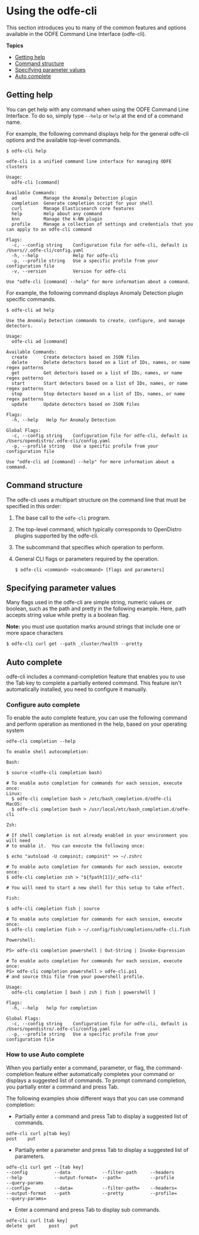 # Using the odfe-cli

This section introduces you to many of the common features and options available in the 
ODFE Command Line Interface (odfe-cli).


**Topics**
+ [Getting help](./usage.md#getting-help)
+ [Command structure](./usage.md#command-structure)
+ [Specifying parameter values](./usage.md#specifying-parameter-values)
+ [Auto complete](./usage.md#auto-complete)


## Getting help

You can get help with any command when using the ODFE Command Line Interface.
To do so, simply type `--help` or `help` at the end of a command name. 

For example, the following command displays help for the general odfe-cli options and the available top-level commands. 

```
$ odfe-cli help

odfe-cli is a unified command line interface for managing ODFE clusters

Usage:
  odfe-cli [command]

Available Commands:
  ad          Manage the Anomaly Detection plugin
  completion  Generate completion script for your shell
  curl        Manage Elasticsearch core features
  help        Help about any command
  knn         Manage the k-NN plugin
  profile     Manage a collection of settings and credentials that you can apply to an odfe-cli command

Flags:
  -c, --config string    Configuration file for odfe-cli, default is /Users//.odfe-cli/config.yaml
  -h, --help             Help for odfe-cli
  -p, --profile string   Use a specific profile from your configuration file
  -v, --version          Version for odfe-cli

Use "odfe-cli [command] --help" for more information about a command.

```

For example, the following command displays Anomaly Detection plugin specific commands. 

```
$ odfe-cli ad help

Use the Anomaly Detection commands to create, configure, and manage detectors.

Usage:
  odfe-cli ad [command]

Available Commands:
  create      Create detectors based on JSON files
  delete      Delete detectors based on a list of IDs, names, or name regex patterns
  get         Get detectors based on a list of IDs, names, or name regex patterns
  start       Start detectors based on a list of IDs, names, or name regex patterns
  stop        Stop detectors based on a list of IDs, names, or name regex patterns
  update      Update detectors based on JSON files

Flags:
  -h, --help   Help for Anomaly Detection

Global Flags:
  -c, --config string    Configuration file for odfe-cli, default is /Users/opendistro/.odfe-cli/config.yaml
  -p, --profile string   Use a specific profile from your configuration file

Use "odfe-cli ad [command] --help" for more information about a command.

```


## Command structure

The odfe-cli uses a multipart structure on the command line that must be specified in this order:

1. The base call to the `odfe-cli` program.

1. The top-level command, which typically corresponds to OpenDistro plugins supported by the odfe-cli.

1. The subcommand that specifies which operation to perform.

1. General CLI flags or parameters required by the operation.

    ```
    $ odfe-cli <command> <subcommand> [flags and parameters]
    ```

## Specifying parameter values

Many flags used in the odfe-cli are simple string, numeric values or boolean, such as the path and pretty in the following example. 
Here, path accepts string value while pretty is a boolean flag.

**Note:** you must use quotation marks around strings that include one or more space characters
```
$ odfe-cli curl get --path _cluster/health --pretty
```

## Auto complete
odfe-cli includes a command-completion feature that enables you to use the Tab key to complete a partially entered command.
This feature isn't automatically installed, you need to configure it manually.

### Configure auto complete

To enable the auto complete feature, you can use the following command and perform operation as mentioned in the help,
based on your operating system
```
odfe-cli completion --help

To enable shell autocompletion:

Bash:

$ source <(odfe-cli completion bash)

# To enable auto completion for commands for each session, execute once:
Linux:
  $ odfe-cli completion bash > /etc/bash_completion.d/odfe-cli
MacOS:
  $ odfe-cli completion bash > /usr/local/etc/bash_completion.d/odfe-cli

Zsh:

# If shell completion is not already enabled in your environment you will need
# to enable it.  You can execute the following once:

$ echo "autoload -U compinit; compinit" >> ~/.zshrc

# To enable auto completion for commands for each session, execute once:
$ odfe-cli completion zsh > "${fpath[1]}/_odfe-cli"

# You will need to start a new shell for this setup to take effect.

Fish:

$ odfe-cli completion fish | source

# To enable auto completion for commands for each session, execute once:
$ odfe-cli completion fish > ~/.config/fish/completions/odfe-cli.fish

Powershell:

PS> odfe-cli completion powershell | Out-String | Invoke-Expression

# To enable auto completion for commands for each session, execute once:
PS> odfe-cli completion powershell > odfe-cli.ps1
# and source this file from your powershell profile.

Usage:
  odfe-cli completion [ bash | zsh | fish | powershell ]

Flags:
  -h, --help   help for completion

Global Flags:
  -c, --config string    Configuration file for odfe-cli, default is /Users/opendistro/.odfe-cli/config.yaml
  -p, --profile string   Use a specific profile from your configuration file

```
### How to use Auto complete
When you partially enter a command, parameter, or flag, the command-completion feature either automatically
completes your command or displays a suggested list of commands. To prompt command completion, you partially enter a command and press Tab.

The following examples show different ways that you can use command completion:
* Partially enter a command and press Tab to display a suggested list of commands.                                                                                      
```
odfe-cli curl p[tab key]
post    put 
```
* Partially enter a parameter and press Tab to display a suggested list of parameters.

```
odfe-cli curl get --[tab key]
--config          --data            --filter-path     --headers         --help            --output-format=  --path=           --profile         --query-params    
--config=         --data=           --filter-path=    --headers=        --output-format   --path            --pretty          --profile=        --query-params= 
```
* Enter a command and press Tab to display sub commands.
```
odfe-cli curl [tab key]
delete  get     post    put     
```